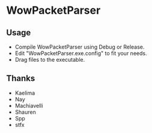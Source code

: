 WowPacketParser
========


Usage
--------------------------------------------------

* Compile WowPacketParser using Debug or Release.
* Edit "WowPacketParser.exe.config" to fit your needs.
* Drag files to the executable.


Thanks
--------------------------------------------------

- Kaelima
- Nay
- Machiavelli
- Shauren
- Spp
- stfx


